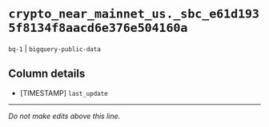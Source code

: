 # `crypto_near_mainnet_us._sbc_e61d1935f8134f8aacd6e376e504160a`
`bq-1` | `bigquery-public-data`

## Column details
* [TIMESTAMP] `last_update`

-------------------------------------------------------------------------------
*Do not make edits above this line.*
